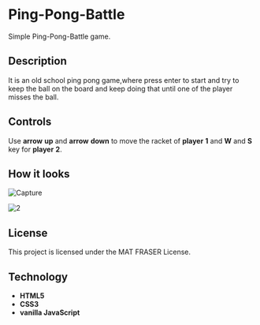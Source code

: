 # Ping-Pong-Battle

Simple Ping-Pong-Battle game.

## Description

It is an old school ping pong game,where press enter to start and try to keep the ball on the board and keep doing that until one of the player misses the ball.

## Controls
Use **arrow** **up** and **arrow** **down** to move the racket of **player** **1** and **W** and **S** key for **player** **2**.

## How it looks 


![Capture](https://user-images.githubusercontent.com/86045021/173063881-ee53bbce-596e-4023-a0ab-dc2f2bd5fb1e.JPG)

![2](https://user-images.githubusercontent.com/86045021/177597812-097682e6-7bf4-4ed3-a264-da9400628833.JPG)

## License

This project is licensed under the MAT FRASER License.

## Technology

- **HTML5** 
- **CSS3** 
- **vanilla JavaScript**
